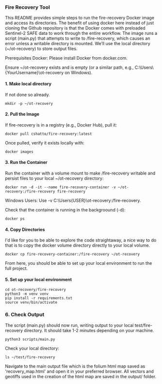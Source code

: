 ### Fire Recovery Tool 
This README provides simple steps to run the fire-recovery Docker image and access its directories. The benefit of using docker here instead of just cloning the Github repository is that the Docker comes with preloaded Sentinel-2 SAFE data to work through the entire workflow. 
The image runs a script (main.py) that attempts to write to /fire-recovery, which causes an error unless a writable directory is mounted. 
We’ll use the local directory (~/ot-recovery) to store output files.

Prerequisites
Docker: Please install Docker from docker.com.

Ensure ~/ot-recovery exists and is empty (or a similar path, e.g., C:\Users\ {YourUsername}\ot-recovery on Windows).


#### 1. Make local directory
If not done so already.
```
mkdir -p ~/ot-recovery
```

#### 2. Pull the Image
If fire-recovery is in a registry (e.g., Docker Hub), pull it:
```
docker pull cshatto/fire-recovery:latest
```

Once pulled, verify it exists locally with:
```
docker images
```


#### 3. Run the Container
Run the container with a volume mount to make /fire-recovery writable and persist files to your local ~/ot-recovery directory:
```
docker run -d -it --name fire-recovery-container -v ~/ot-recovery:/fire-recovery fire-recovery
```
Windows Users: Use -v C:\Users\{USER}\ot-recovery:/fire-recovery.


Check that the container is running in the backgroound (-d):
```
docker ps
```

#### 4. Copy Directories
I'd like for you to be able to explore the code straightaway, a nice way to do that is to copy the docker volume directory directly to your local volume. 
```
docker cp fire-recovery-container:/fire-recovery ~/ot-recovery
```
From here, you should be able to set up your local environment to run the full project.


#### 5. Set up your local environment
```
cd ot-recovery/fire-recovery
python3 -m venv venv
pip install -r requirements.txt
source venv/bin/activate
```

### 6. Check Output
The script (main.py) should now run, writing output to your local test/fire-recovery directory. It should take 1-2 minutes depending on your machine.
```
python3 scripts/main.py
```

Check your local directory:
```
ls ~/test/fire-recovery
```

Navigate to the main output file which is the folium html map saved as 'recovery_map.html' and open it in your preferred browser. All vectors and geotiffs used in the creation of the html map are saved in the output/ folder.
